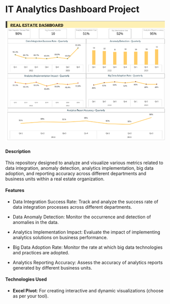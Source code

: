 # IT Analytics Dashboard Project

![IT Analytics](P6_ITanalytics_Dashboard.png)

#### **Description**
This repository designed to analyze and visualize various metrics related to data integration, anomaly detection, analytics implementation, big data adoption, and reporting accuracy across different departments and business units within a real estate organization.

#### **Features**

- Data Integration Success Rate: Track and analyze the success rate of data integration processes across different departments.

- Data Anomaly Detection: Monitor the occurrence and detection of anomalies in the data.

- Analytics Implementation Impact: Evaluate the impact of implementing analytics solutions on business performance.

- Big Data Adoption Rate: Monitor the rate at which big data technologies and practices are adopted.

- Analytics Reporting Accuracy: Assess the accuracy of analytics reports generated by different business units.

#### **Technologies Used**

- **Excel Pivot**: For creating interactive and dynamic visualizations (choose as per your tool).


